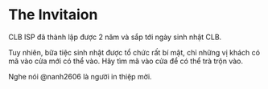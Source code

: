 # The Invitaion

CLB ISP đã thành lập được 2 năm và sắp tới ngày sinh nhật CLB. 

Tuy nhiên, bữa tiệc sinh nhật được tổ chức rất bí mật, chỉ những vị khách có mã vào cửa mới có thể vào. Hãy tìm mã vào cửa để có thể trà trộn vào.

Nghe nói @nanh2606 là người in thiệp mời.


